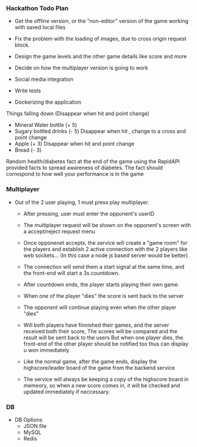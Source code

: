 ### Hackathon Todo Plan
- Get the offline version, or the "non-editor" version of the game working with saved local files
- Fix the problem with the loading of images, due to cross origin request block.
- Design the game levels and the other game details like score and more
- Decide on how the multiplayer version is going to work
- Social media integration

- Write tests

- Dockerizing the application



Things falling down  (Disappear when hit and point change)
- Mineral Water bottle (+ 5)
- Sugary bottled drinks (- 5)   Disappear when hit , change to a cross and point change
- Apple (+ 3) Disappear when hit and point change
- Bread (- 3)


Random health/diabetes fact at the end of the game using the RapidAPI provided facts to spread awareness of diabetes.
The fact should correspond to how well your performance is in the game



### Multiplayer
- Out of the 2 user playing, 1 must press play multiplayer.
	- After pressing, user must enter the opponent's userID
	- The multiplayer request will be shown on the opponent's screen with a accept/reject request menu
	- Once opponenet accepts, the service will create a "game room" for the players and establish 2
	  active connection with the 2 players like web sockets... (In this case a node js based server would be better)
	- The connection will send them a start signal at the same time, and the front-end will start a 3s countdown.
	- After countdown ends, the player starts playing their own game.
	- When one of the player "dies" the score is sent back to the server
	- The opponent will continue playing even when the other player "dies"
	- Will both players have finnished their games, and the server received both their score,
	  The scores will be compared and the result will be sent back to the users
	  But when one player dies, the front-end of the other player should be notified too thus can display u won immediately


	- Like the normal game, after the game ends, display the highscore/leader board of the game from the backend service
	- The service will always be keeping a copy of the highscore board in memeory, so when a new score comes in, it will
	  be checked and updated immediately if neccessary.







### DB
- DB Options
	- JSON file
	- MySQL
	- Redis



